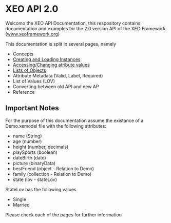 XEO API 2.0
======

Welcomo the XEO API Documentation, this respository contains documentation and examples for the 2.0 version API of the XEO Framework (www.xeoframework.org)

This documentation is split in several pages, namely

* Concepts
* [Creating and Loading Instances](docs/instances.md)
* [Accessing/Changing atribute values](docs/values.md)
* [Lists of Objects](docs/lists.md)
* Attribute Metadata (Valid, Label, Required)
* List of Values (LOV)
* Converting between old API and new AP
* Reference

## Important Notes

For the purpose of this documentation assume the existance of a Demo.xemodel file with the following attributes:
* name (String)
* age (number)
* height (number, decimals)
* playSports (boolean)
* dateBirth (date)
* picture (binaryData)
* bestFriend (object - Relation to Demo)
* family (collection - Relation to Demo)
* state (lov - stateLov)

StateLov has the following values
* Single
* Married


Please check each of the pages for further information

